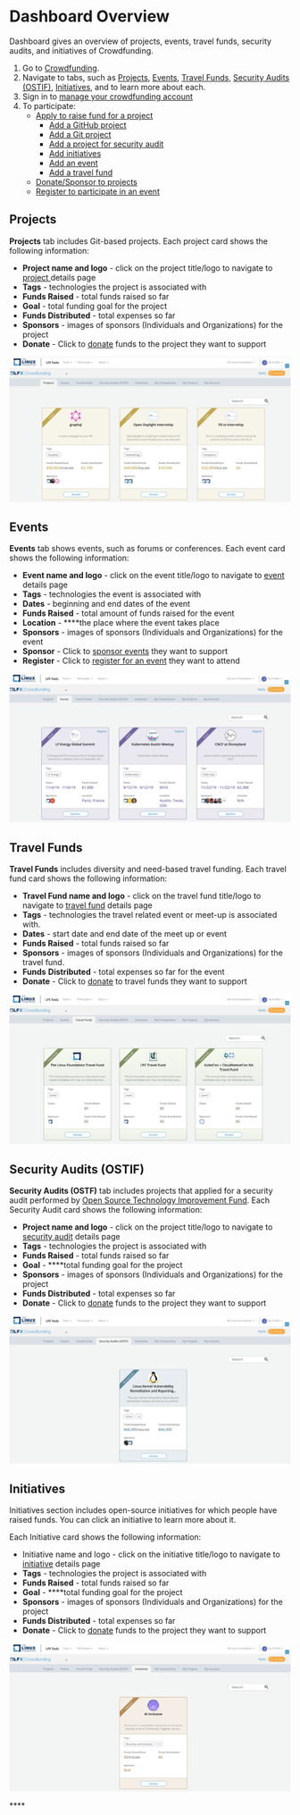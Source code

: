 # Dashboard Overview

Dashboard gives an overview of projects, events, travel funds, security audits, and initiatives of Crowdfunding.

1. Go to [Crowdfunding](https://crowdfunding.lfx.linuxfoundation.org/).
2. Navigate to tabs, such as [Projects](./#Dashboard-ProjectsandMentorships), [Events](./#Dashboard-Events), [Travel Funds](./#Dashboard-TravelScholarships), [Security Audits \(OSTIF\)](./#security-audits-ostif), [Initiatives](./#initiatives), and to learn more about each.
3. Sign in to [manage your crowdfunding account ](../manage-your-crowdfunding-account.md)
4. To participate:
   * [Apply to raise fund for a project](../apply-for-crowdfunding/)
     * [Add a GitHub project](../apply-for-crowdfunding/add-a-github-project.md)
     * [Add a Git project](../apply-for-crowdfunding/add-a-git-project.md)
     * [Add a project for security audit](../apply-for-crowdfunding/add-a-project-for-security-audit.md)
     * [Add initiatives](../apply-for-crowdfunding/add-initiatives.md)
     * [Add an event](../apply-for-crowdfunding/add-an-event.md)
     * [Add a travel fund](../apply-for-crowdfunding/add-a-travel-fund.md)
   * [Donate/Sponsor to projects](../donate-sponsor/)
   * [Register to participate in an event](../register-for-an-event.md)

## Projects <a id="Dashboard-ProjectsandMentorships"></a>

**Projects** tab includes Git-based projects. Each project card shows the following information:

* **Project name and logo** - click on the project title/logo to navigate to[ project ](projects.md)details page
* **Tags** - technologies the project is associated with
* **Funds Raised** - total funds raised so far
* **Goal** - total funding goal for the project
* **Funds Distributed** - total expenses so far
* **Sponsors** - images of sponsors \(Individuals and Organizations\) for the project
* **Donate** - Click to [donate](../donate-sponsor/) funds to the project they want to support

![](../../.gitbook/assets/crowdfunding-projects%20%281%29.png)

## Events <a id="Dashboard-Events"></a>

**Events** tab shows events, such as forums or conferences.  Each event card shows the following information:

* **Event name and logo** - click on the event title/logo to navigate to [event ](events.md)details page
* **Tags** - technologies the event is associated with
* **Dates** - beginning and end dates of the event
* **Funds Raised** - total amount of funds raised for the event
* **Location** - ****the place where the event takes place
* **Sponsors** - images of sponsors \(Individuals and Organizations\) for the event
* **Sponsor** - Click to [sponsor events](../donate-sponsor/sponsor-events.md) they want to support
* **Register** - Click to [register for an event](../register-for-an-event.md) they want to attend

![](../../.gitbook/assets/crowdfunding-events%20%281%29.png)

## Travel Funds <a id="Dashboard-TravelScholarships"></a>

**Travel Funds** includes diversity and need-based travel funding. Each travel fund card shows the following information:

* **Travel Fund name and logo** - click on the travel fund title/logo to navigate to [travel fund](travel-funds.md) details page
* **Tags** - technologies the travel related event or meet-up is associated with.
* **Dates** - start date and end date of the meet up or event
* **Funds Raised** - total funds raised so far
* **Sponsors** - images of sponsors \(Individuals and Organizations\) for the travel fund.
* **Funds** **Distributed** - total expenses so far for the event
* **Donate** - Click to [donate](../donate-sponsor/) to travel funds they want to support

![](../../.gitbook/assets/crowdfunding-travel-funds%20%281%29.png)

## Security Audits \(OSTIF\)

**Security Audits \(OSTF\)** tab includes projects that applied for a security audit performed by [Open Source Technology Improvement Fund](https://ostif.org/the-ostif-mission/). Each Security Audit card shows the following information:

* **Project name and logo** - click on the project title/logo to navigate to[ security audit](security-audit.md) details page
* **Tags** - technologies the project is associated with
* **Funds Raised** - total funds raised so far
* **Goal** - ****total funding goal for the project
* **Sponsors** - images of sponsors \(Individuals and Organizations\) for the project
* **Funds Distributed** - total expenses so far
* **Donate** - Click to [donate](../donate-sponsor/) funds to the project they want to support

![](../../.gitbook/assets/crowdfunding-security-audit.png)

## Initiatives

Initiatives section includes open-source initiatives for which people have raised funds. You can click an initiative to learn more about it. 

Each Initiative card shows the following information:

* Initiative name and logo - click on the initiative title/logo to navigate to[ ](projects.md)[initiative](general-funds.md) details page
* **Tags** - technologies the project is associated with
* **Funds Raised** - total funds raised so far
* **Goal** - ****total funding goal for the project
* **Sponsors** - images of sponsors \(Individuals and Organizations\) for the project
* **Funds Distributed** - total expenses so far
* **Donate** - Click to [donate](../donate-sponsor/) funds to the project they want to support

![](../../.gitbook/assets/crowdfunding-initiatives%20%281%29.png)

\*\*\*\*


